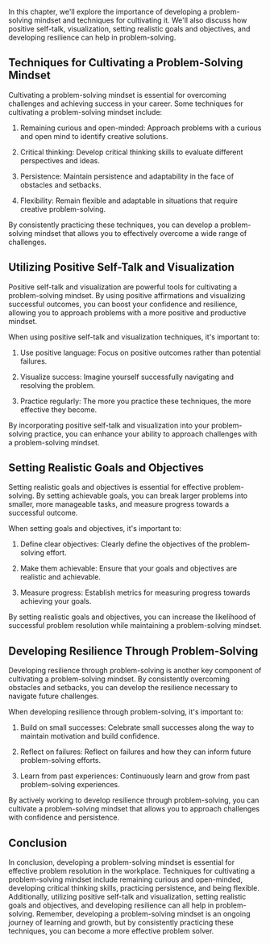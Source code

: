 
In this chapter, we'll explore the importance of developing a problem-solving mindset and techniques for cultivating it. We'll also discuss how positive self-talk, visualization, setting realistic goals and objectives, and developing resilience can help in problem-solving.

Techniques for Cultivating a Problem-Solving Mindset
----------------------------------------------------

Cultivating a problem-solving mindset is essential for overcoming challenges and achieving success in your career. Some techniques for cultivating a problem-solving mindset include:

1. Remaining curious and open-minded: Approach problems with a curious and open mind to identify creative solutions.

2. Critical thinking: Develop critical thinking skills to evaluate different perspectives and ideas.

3. Persistence: Maintain persistence and adaptability in the face of obstacles and setbacks.

4. Flexibility: Remain flexible and adaptable in situations that require creative problem-solving.

By consistently practicing these techniques, you can develop a problem-solving mindset that allows you to effectively overcome a wide range of challenges.

Utilizing Positive Self-Talk and Visualization
----------------------------------------------

Positive self-talk and visualization are powerful tools for cultivating a problem-solving mindset. By using positive affirmations and visualizing successful outcomes, you can boost your confidence and resilience, allowing you to approach problems with a more positive and productive mindset.

When using positive self-talk and visualization techniques, it's important to:

1. Use positive language: Focus on positive outcomes rather than potential failures.

2. Visualize success: Imagine yourself successfully navigating and resolving the problem.

3. Practice regularly: The more you practice these techniques, the more effective they become.

By incorporating positive self-talk and visualization into your problem-solving practice, you can enhance your ability to approach challenges with a problem-solving mindset.

Setting Realistic Goals and Objectives
--------------------------------------

Setting realistic goals and objectives is essential for effective problem-solving. By setting achievable goals, you can break larger problems into smaller, more manageable tasks, and measure progress towards a successful outcome.

When setting goals and objectives, it's important to:

1. Define clear objectives: Clearly define the objectives of the problem-solving effort.

2. Make them achievable: Ensure that your goals and objectives are realistic and achievable.

3. Measure progress: Establish metrics for measuring progress towards achieving your goals.

By setting realistic goals and objectives, you can increase the likelihood of successful problem resolution while maintaining a problem-solving mindset.

Developing Resilience Through Problem-Solving
---------------------------------------------

Developing resilience through problem-solving is another key component of cultivating a problem-solving mindset. By consistently overcoming obstacles and setbacks, you can develop the resilience necessary to navigate future challenges.

When developing resilience through problem-solving, it's important to:

1. Build on small successes: Celebrate small successes along the way to maintain motivation and build confidence.

2. Reflect on failures: Reflect on failures and how they can inform future problem-solving efforts.

3. Learn from past experiences: Continuously learn and grow from past problem-solving experiences.

By actively working to develop resilience through problem-solving, you can cultivate a problem-solving mindset that allows you to approach challenges with confidence and persistence.

Conclusion
----------

In conclusion, developing a problem-solving mindset is essential for effective problem resolution in the workplace. Techniques for cultivating a problem-solving mindset include remaining curious and open-minded, developing critical thinking skills, practicing persistence, and being flexible. Additionally, utilizing positive self-talk and visualization, setting realistic goals and objectives, and developing resilience can all help in problem-solving. Remember, developing a problem-solving mindset is an ongoing journey of learning and growth, but by consistently practicing these techniques, you can become a more effective problem solver.
